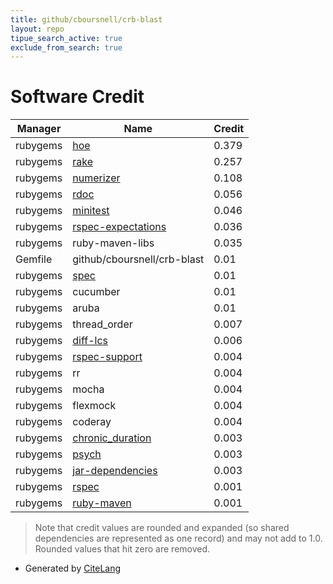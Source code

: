 ```yaml
---
title: github/cboursnell/crb-blast
layout: repo
tipue_search_active: true
exclude_from_search: true
---
```

# Software Credit

|Manager|Name|Credit|
|-------|----|------|
|rubygems|[hoe](http://www.zenspider.com/projects/hoe.html)|0.379|
|rubygems|[rake](https://github.com/ruby/rake)|0.257|
|rubygems|[numerizer](http://github.com/jduff/numerizer)|0.108|
|rubygems|[rdoc](https://ruby.github.io/rdoc)|0.056|
|rubygems|[minitest](https://github.com/seattlerb/minitest)|0.046|
|rubygems|[rspec-expectations](https://github.com/rspec/rspec-expectations)|0.036|
|rubygems|ruby-maven-libs|0.035|
|Gemfile|github/cboursnell/crb-blast|0.01|
|rubygems|[spec](https://github.com/bootstraponline/spec)|0.01|
|rubygems|cucumber|0.01|
|rubygems|aruba|0.01|
|rubygems|thread_order|0.007|
|rubygems|[diff-lcs](https://github.com/halostatue/diff-lcs)|0.006|
|rubygems|[rspec-support](https://github.com/rspec/rspec-support)|0.004|
|rubygems|rr|0.004|
|rubygems|mocha|0.004|
|rubygems|flexmock|0.004|
|rubygems|coderay|0.004|
|rubygems|[chronic_duration](https://github.com/hpoydar/chronic_duration)|0.003|
|rubygems|[psych](https://github.com/ruby/psych)|0.003|
|rubygems|[jar-dependencies](https://github.com/mkristian/jar-dependencies)|0.003|
|rubygems|[rspec](http://github.com/rspec)|0.001|
|rubygems|[ruby-maven](https://github.com/takari/ruby-maven)|0.001|


> Note that credit values are rounded and expanded (so shared dependencies are represented as one record) and may not add to 1.0. Rounded values that hit zero are removed.


- Generated by [CiteLang](https://github.com/vsoch/citelang)
